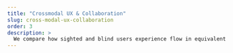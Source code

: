 ```yaml
---
title: "Crossmodal UX & Collaboration"
slug: cross-modal-ux-collaboration
order: 3
description: >
  We compare how sighted and blind users experience flow in equivalent tasks, such as data analysis or learning, to develop shared design principles for collaboration and collective experience.
---
```

